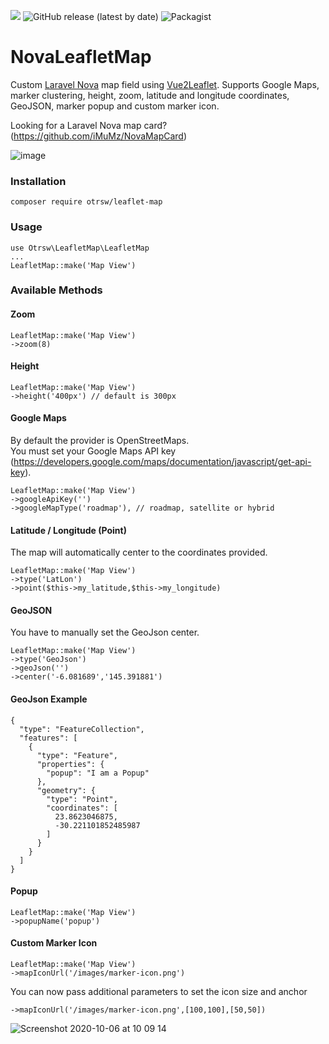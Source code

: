 ![](https://img.shields.io/github/stars/iMuMz/NovaLeafletMap?&style=flat-square)
![GitHub release (latest by date)](https://img.shields.io/github/v/release/iMuMz/NovaLeafletMap?color=yellow&style=flat-square)
![Packagist](https://img.shields.io/packagist/dt/otrsw/leaflet-map?color=green&logo=testing&style=flat-square)
# NovaLeafletMap
Custom [Laravel Nova](https://nova.laravel.com/) map field using [Vue2Leaflet](https://korigan.github.io/Vue2Leaflet). Supports Google Maps, marker clustering, height, zoom, latitude and longitude coordinates, GeoJSON, marker popup and custom marker icon.

Looking for a Laravel Nova map card? (https://github.com/iMuMz/NovaMapCard)

![image](https://user-images.githubusercontent.com/22936672/83330778-dd997200-a291-11ea-997d-39f10e520b91.png)

### Installation

```
composer require otrsw/leaflet-map
```
### Usage

```
use Otrsw\LeafletMap\LeafletMap
...
LeafletMap::make('Map View')
```
### Available Methods

#### Zoom
```
LeafletMap::make('Map View')
->zoom(8)
```
#### Height
```
LeafletMap::make('Map View')
->height('400px') // default is 300px
```
#### Google Maps
By default the provider is OpenStreetMaps.<br> 
You must set your Google Maps API key (https://developers.google.com/maps/documentation/javascript/get-api-key).
```
LeafletMap::make('Map View')
->googleApiKey('')
->googleMapType('roadmap'), // roadmap, satellite or hybrid
```
#### Latitude / Longitude (Point)
The map will automatically center to the coordinates provided.
```
LeafletMap::make('Map View')
->type('LatLon')
->point($this->my_latitude,$this->my_longitude)
```
#### GeoJSON
You have to manually set the GeoJson center.
```
LeafletMap::make('Map View')
->type('GeoJson')
->geoJson('')
->center('-6.081689','145.391881')
```
#### GeoJson Example 
```
{
  "type": "FeatureCollection",
  "features": [
    {
      "type": "Feature",
      "properties": {
        "popup": "I am a Popup"
      },
      "geometry": {
        "type": "Point",
        "coordinates": [
          23.8623046875,
          -30.221101852485987
        ]
      }
    }
  ]
}
```

#### Popup
```
LeafletMap::make('Map View')
->popupName('popup')
```
#### Custom Marker Icon
```
LeafletMap::make('Map View')
->mapIconUrl('/images/marker-icon.png')
```
You can now pass additional parameters to set the icon size and anchor
```
->mapIconUrl('/images/marker-icon.png',[100,100],[50,50])
```
![Screenshot 2020-10-06 at 10 09 14](https://user-images.githubusercontent.com/22936672/95176131-b6612d00-07bc-11eb-8b1e-3489bb242a37.png)


